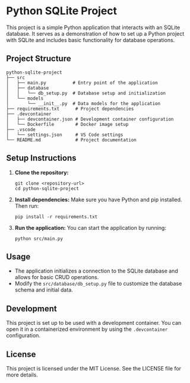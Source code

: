 # Python SQLite Project

This project is a simple Python application that interacts with an SQLite database. It serves as a demonstration of how to set up a Python project with SQLite and includes basic functionality for database operations.

## Project Structure

```
python-sqlite-project
├── src
│   ├── main.py          # Entry point of the application
│   ├── database
│   │   └── db_setup.py  # Database setup and initialization
│   └── models
│       └── __init__.py  # Data models for the application
├── requirements.txt      # Project dependencies
├── .devcontainer
│   ├── devcontainer.json # Development container configuration
│   └── Dockerfile        # Docker image setup
├── .vscode
│   └── settings.json     # VS Code settings
└── README.md             # Project documentation
```

## Setup Instructions

1. **Clone the repository:**
   ```
   git clone <repository-url>
   cd python-sqlite-project
   ```

2. **Install dependencies:**
   Make sure you have Python and pip installed. Then run:
   ```
   pip install -r requirements.txt
   ```

3. **Run the application:**
   You can start the application by running:
   ```
   python src/main.py
   ```

## Usage

- The application initializes a connection to the SQLite database and allows for basic CRUD operations.
- Modify the `src/database/db_setup.py` file to customize the database schema and initial data.

## Development

This project is set up to be used with a development container. You can open it in a containerized environment by using the `.devcontainer` configuration.

## License

This project is licensed under the MIT License. See the LICENSE file for more details.